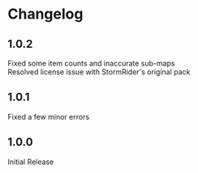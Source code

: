 # Changelog

## 1.0.2
Fixed some item counts and inaccurate sub-maps\
Resolved license issue with StormRider's original pack

## 1.0.1
Fixed a few minor errors

## 1.0.0
Initial Release